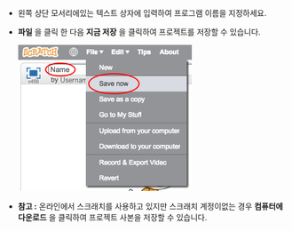 + 왼쪽 상단 모서리에있는 텍스트 상자에 입력하여 프로그램 이름을 지정하세요.

+ **파일** 을 클릭 한 다음 **지금 저장** 을 클릭하여 프로젝트를 저장할 수 있습니다.
    
    ![스크린샷](images/save.png)

+ **참고 :** 온라인에서 스크래치를 사용하고 있지만 스크래치 계정이없는 경우 **컴퓨터에 다운로드** 을 클릭하여 프로젝트 사본을 저장할 수 있습니다.